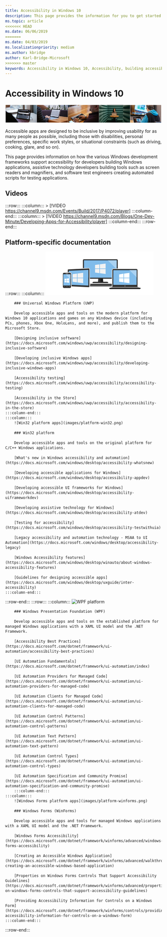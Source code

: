 ```yaml
---
title: Accessibility in Windows 10
description: This page provides the information for you to get started developing accessible Windows apps.
ms.topic: article
<<<<<<< HEAD
ms.date: 06/06/2019
=======
ms.date: 04/03/2019
ms.localizationpriority: medium
ms.author: kbridge
author: Karl-Bridge-Microsoft
>>>>>>> master
keywords: Accessibility in Windows 10, Accessibility, building accessible win32 apps, building accessible UWP apps, building accessible WPF apps, building accessible WinForms apps
---
```


# Accessibility in Windows 10

![hero-accessibility-bar-smaller.png](images/hero-accessibility-bar-smaller.png)

Accessible apps are designed to be inclusive by improving usability for as many people as possible, including those with disabilities, personal preferences, specific work styles, or situational constraints (such as driving, cooking, glare, and so on).

This page provides information on how the various Windows development frameworks support accessibility for developers building Windows applications, assistive technology developers building tools such as screen readers and magnifiers, and software test engineers creating automated scripts for testing applications.

## Videos

<!-- <iframe src="https://www.youtube-nocookie.com/embed/WMklcdzcNcU" width="300" height="200" allowFullScreen="true" frameBorder="0"></iframe> -->

:::row:::
    :::column:::
        <!-- iframe src="https://channel9.msdn.com/Events/Build/2017/P4072" width="300" height="200" allowFullScreen="true" frameBorder="0"></iframe -->
        > [!VIDEO https://channel9.msdn.com/Events/Build/2017/P4072/player]
    :::column-end:::
    :::column:::
        <!-- iframe src="https://channel9.msdn.com/Blogs/One-Dev-Minute/Developing-Apps-for-Accessibility/player" width="300" height="200" allowFullScreen="true" frameBorder="0"></iframe -->
        > [!VIDEO https://channel9.msdn.com/Blogs/One-Dev-Minute/Developing-Apps-for-Accessibility/player]
    :::column-end:::
:::row-end:::


## Platform-specific documentation

:::row:::
    :::column:::
        ![Universal Windows Platform (UWP)](images/platform-uwp.png)

        ### Universal Windows Platform (UWP)

        Develop accessible apps and tools on the modern platform for Windows 10 applications and games on any Windows device (including PCs, phones, Xbox One, HoloLens, and more), and publish them to the Microsoft Store.

        [Designing inclusive software](https://docs.microsoft.com/windows/uwp/accessibility/designing-inclusive-software)

        [Developing inclusive Windows apps](https://docs.microsoft.com/windows/uwp/accessibility/developing-inclusive-windows-apps)

        [Accessibility testing](https://docs.microsoft.com/windows/uwp/accessibility/accessibility-testing)

        [Accessibility in the Store](https://docs.microsoft.com/windows/uwp/accessibility/accessibility-in-the-store)
    :::column-end:::
    :::column:::
        ![Win32 platform apps](images/platform-win32.png)

        ### Win32 platform

        Develop accessible apps and tools on the original platform for C/C++ Windows applications.

        [What's new in Windows accessibility and automation](https://docs.microsoft.com/windows/desktop/accessibility-whatsnew)

        [Developing accessible applications for Windows](https://docs.microsoft.com/windows/desktop/accessibility-appdev)

        [Developing accessible UI frameworks for Windows](https://docs.microsoft.com/windows/desktop/accessibility-uiframeworkdev)

        [Developing assistive technology for Windows](https://docs.microsoft.com/windows/desktop/accessibility-atdev)

        [Testing for accessibility](https://docs.microsoft.com/windows/desktop/accessibility-testwithuia)

        [Legacy accessibility and automation technology - MSAA to UI Automation](https://docs.microsoft.com/windows/desktop/accessibility-legacy)

        [Windows Accessibility features](https://docs.microsoft.com/windows/desktop/winauto/about-windows-accessibility-features)

        [Guidelines for designing accessible apps](https://docs.microsoft.com/windows/desktop/uxguide/inter-accessibility)
    :::column-end:::
:::row-end:::
:::row:::
    :::column:::
        ![WPF platform](images/platform-wpf2-small.png)

        ### Windows Presentation Foundation (WPF)

        Develop accessible apps and tools on the established platform for managed Windows applications with a XAML UI model and the .NET Framework.

        [Accessibility Best Practices](https://docs.microsoft.com/dotnet/framework/ui-automation/accessibility-best-practices)

        [UI Automation Fundamentals](https://docs.microsoft.com/dotnet/framework/ui-automation/index)

        [UI Automation Providers for Managed Code](https://docs.microsoft.com/dotnet/framework/ui-automation/ui-automation-providers-for-managed-code)

        [UI Automation Clients for Managed Code](https://docs.microsoft.com/dotnet/framework/ui-automation/ui-automation-clients-for-managed-code)

        [UI Automation Control Patterns](https://docs.microsoft.com/dotnet/framework/ui-automation/ui-automation-control-patterns)

        [UI Automation Text Pattern](https://docs.microsoft.com/dotnet/framework/ui-automation/ui-automation-text-pattern)

        [UI Automation Control Types](https://docs.microsoft.com/dotnet/framework/ui-automation/ui-automation-control-types)

        [UI Automation Specification and Community Promise](https://docs.microsoft.com/dotnet/framework/ui-automation/ui-automation-specification-and-community-promise)
        :::column-end:::
    :::column:::
        ![Windows Forms platform apps](images/platform-winforms.png)

        ### Windows Forms (WinForms)

        Develop accessible apps and tools for managed Windows applications with a XAML UI model and the .NET Framework.

        [Windows Forms Accessibility](https://docs.microsoft.com/dotnet/framework/winforms/advanced/windows-forms-accessibility)

        [Creating an Accessible Windows Application](https://docs.microsoft.com/dotnet/framework/winforms/advanced/walkthrough-creating-an-accessible-windows-based-application)

        [Properties on Windows Forms Controls That Support Accessibility Guidelines](https://docs.microsoft.com/dotnet/framework/winforms/advanced/properties-on-windows-forms-controls-that-support-accessibility-guidelines)

        [Providing Accessibility Information for Controls on a Windows Form](https://docs.microsoft.com/dotnet/framework/winforms/controls/providing-accessibility-information-for-controls-on-a-windows-form)
    :::column-end:::
<!--         
    :::column:::
![.NET platform](images/platform-dotnet.png)

        ### .NET

        Develop accessible apps and tools for managed Windows applications with the .NET Framework.
    :::column-end:::
    :::column:::

    :::column-end:::
 -->    
:::row-end:::